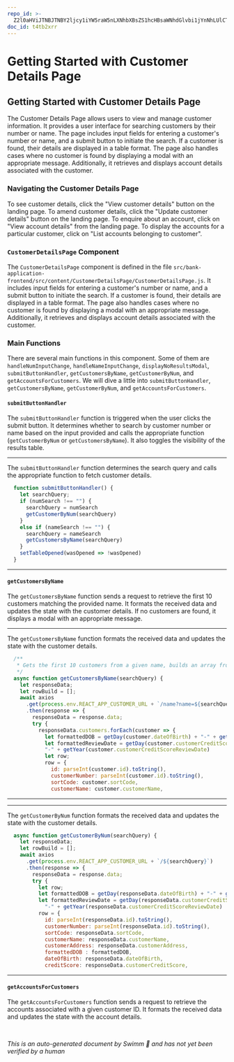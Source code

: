 ```yaml
---
repo_id: >-
  Z2l0aHViJTNBJTNBY2ljcy1iYW5raW5nLXNhbXBsZS1hcHBsaWNhdGlvbi1jYnNhLUlCTS1EZW1vJTNBJTNBU3dpbW0tRGVtbw==
doc_id: t4tb2xrr
---
```

# Getting Started with Customer Details Page

## Getting Started with Customer Details Page

The Customer Details Page allows users to view and manage customer information. It provides a user interface for searching customers by their number or name. The page includes input fields for entering a customer's number or name, and a submit button to initiate the search. If a customer is found, their details are displayed in a table format. The page also handles cases where no customer is found by displaying a modal with an appropriate message. Additionally, it retrieves and displays account details associated with the customer.

### Navigating the Customer Details Page

To see customer details, click the "View customer details" button on the landing page. To amend customer details, click the "Update customer details" button on the landing page. To enquire about an account, click on "View account details" from the landing page. To display the accounts for a particular customer, click on "List accounts belonging to customer".

### <SwmToken path="src/bank-application-frontend/src/content/CustomerDetailsPage/CustomerDetailsPage.js" pos="23:2:2" line-data="const CustomerDetailsPage = () =&gt; {">`CustomerDetailsPage`</SwmToken> Component

The <SwmToken path="src/bank-application-frontend/src/content/CustomerDetailsPage/CustomerDetailsPage.js" pos="23:2:2" line-data="const CustomerDetailsPage = () =&gt; {">`CustomerDetailsPage`</SwmToken> component is defined in the file `src/bank-application-frontend/src/content/CustomerDetailsPage/CustomerDetailsPage.js`. It includes input fields for entering a customer's number or name, and a submit button to initiate the search. If a customer is found, their details are displayed in a table format. The page also handles cases where no customer is found by displaying a modal with an appropriate message. Additionally, it retrieves and displays account details associated with the customer.

### Main Functions

There are several main functions in this component. Some of them are <SwmToken path="src/bank-application-frontend/src/content/CustomerDetailsPage/CustomerDetailsPage.js" pos="35:3:3" line-data="  function handleNumInputChange(e) {">`handleNumInputChange`</SwmToken>, <SwmToken path="src/bank-application-frontend/src/content/CustomerDetailsPage/CustomerDetailsPage.js" pos="39:3:3" line-data="  function handleNameInputChange(e) {">`handleNameInputChange`</SwmToken>, <SwmToken path="src/bank-application-frontend/src/content/CustomerDetailsPage/CustomerDetailsPage.js" pos="43:3:3" line-data="  function displayNoResultsModal() {">`displayNoResultsModal`</SwmToken>, <SwmToken path="src/bank-application-frontend/src/content/CustomerDetailsPage/CustomerDetailsPage.js" pos="47:3:3" line-data="  function submitButtonHandler() {">`submitButtonHandler`</SwmToken>, <SwmToken path="src/bank-application-frontend/src/content/CustomerDetailsPage/CustomerDetailsPage.js" pos="55:1:1" line-data="      getCustomersByName(searchQuery)">`getCustomersByName`</SwmToken>, <SwmToken path="src/bank-application-frontend/src/content/CustomerDetailsPage/CustomerDetailsPage.js" pos="51:1:1" line-data="      getCustomerByNum(searchQuery)">`getCustomerByNum`</SwmToken>, and <SwmToken path="src/bank-application-frontend/src/content/CustomerDetailsPage/CustomerDetailsPage.js" pos="101:1:1" line-data="            getAccountsForCustomers(row.id)">`getAccountsForCustomers`</SwmToken>. We will dive a little into <SwmToken path="src/bank-application-frontend/src/content/CustomerDetailsPage/CustomerDetailsPage.js" pos="47:3:3" line-data="  function submitButtonHandler() {">`submitButtonHandler`</SwmToken>, <SwmToken path="src/bank-application-frontend/src/content/CustomerDetailsPage/CustomerDetailsPage.js" pos="55:1:1" line-data="      getCustomersByName(searchQuery)">`getCustomersByName`</SwmToken>, <SwmToken path="src/bank-application-frontend/src/content/CustomerDetailsPage/CustomerDetailsPage.js" pos="51:1:1" line-data="      getCustomerByNum(searchQuery)">`getCustomerByNum`</SwmToken>, and <SwmToken path="src/bank-application-frontend/src/content/CustomerDetailsPage/CustomerDetailsPage.js" pos="101:1:1" line-data="            getAccountsForCustomers(row.id)">`getAccountsForCustomers`</SwmToken>.

#### <SwmToken path="src/bank-application-frontend/src/content/CustomerDetailsPage/CustomerDetailsPage.js" pos="47:3:3" line-data="  function submitButtonHandler() {">`submitButtonHandler`</SwmToken>

The <SwmToken path="src/bank-application-frontend/src/content/CustomerDetailsPage/CustomerDetailsPage.js" pos="47:3:3" line-data="  function submitButtonHandler() {">`submitButtonHandler`</SwmToken> function is triggered when the user clicks the submit button. It determines whether to search by customer number or name based on the input provided and calls the appropriate function (<SwmToken path="src/bank-application-frontend/src/content/CustomerDetailsPage/CustomerDetailsPage.js" pos="51:1:1" line-data="      getCustomerByNum(searchQuery)">`getCustomerByNum`</SwmToken> or <SwmToken path="src/bank-application-frontend/src/content/CustomerDetailsPage/CustomerDetailsPage.js" pos="55:1:1" line-data="      getCustomersByName(searchQuery)">`getCustomersByName`</SwmToken>). It also toggles the visibility of the results table.

<SwmSnippet path="/src/bank-application-frontend/src/content/CustomerDetailsPage/CustomerDetailsPage.js" line="47">

---

The <SwmToken path="src/bank-application-frontend/src/content/CustomerDetailsPage/CustomerDetailsPage.js" pos="47:3:3" line-data="  function submitButtonHandler() {">`submitButtonHandler`</SwmToken> function determines the search query and calls the appropriate function to fetch customer details.

```javascript
  function submitButtonHandler() {
    let searchQuery;
    if (numSearch !== "") {
      searchQuery = numSearch
      getCustomerByNum(searchQuery)
    }
    else if (nameSearch !== "") {
      searchQuery = nameSearch
      getCustomersByName(searchQuery)
    }
    setTableOpened(wasOpened => !wasOpened)
  }
```

---

</SwmSnippet>

#### <SwmToken path="src/bank-application-frontend/src/content/CustomerDetailsPage/CustomerDetailsPage.js" pos="55:1:1" line-data="      getCustomersByName(searchQuery)">`getCustomersByName`</SwmToken>

The <SwmToken path="src/bank-application-frontend/src/content/CustomerDetailsPage/CustomerDetailsPage.js" pos="55:1:1" line-data="      getCustomersByName(searchQuery)">`getCustomersByName`</SwmToken> function sends a request to retrieve the first 10 customers matching the provided name. It formats the received data and updates the state with the customer details. If no customers are found, it displays a modal with an appropriate message.

<SwmSnippet path="/src/bank-application-frontend/src/content/CustomerDetailsPage/CustomerDetailsPage.js" line="72">

---

The <SwmToken path="src/bank-application-frontend/src/content/CustomerDetailsPage/CustomerDetailsPage.js" pos="75:5:5" line-data="  async function getCustomersByName(searchQuery) {">`getCustomersByName`</SwmToken> function formats the received data and updates the state with the customer details.

```javascript
  /**
   * Gets the first 10 customers from a given name, builds an array from the response and sets customerDetailsRows' state to this array
   */
  async function getCustomersByName(searchQuery) {
    let responseData;
    let rowBuild = [];
    await axios
      .get(process.env.REACT_APP_CUSTOMER_URL + `/name?name=${searchQuery}&limit=10`)
      .then(response => {
        responseData = response.data;
        try {
          responseData.customers.forEach(customer => {
            let formattedDOB = getDay(customer.dateOfBirth) + "-" + getMonth(customer.dateOfBirth) + "-" + getYear(customer.dateOfBirth)
            let formattedReviewDate = getDay(customer.customerCreditScoreReviewDate) + "-" + getMonth(customer.customerCreditScoreReviewDate) +
            "-" + getYear(customer.customerCreditScoreReviewDate)
            let row;
            row = {
              id: parseInt(customer.id).toString(),
              customerNumber: parseInt(customer.id).toString(),
              sortCode: customer.sortCode,
              customerName: customer.customerName,
```

---

</SwmSnippet>

<SwmSnippet path="/src/bank-application-frontend/src/content/CustomerDetailsPage/CustomerDetailsPage.js" line="119">

---

The <SwmToken path="src/bank-application-frontend/src/content/CustomerDetailsPage/CustomerDetailsPage.js" pos="119:5:5" line-data="  async function getCustomerByNum(searchQuery) {">`getCustomerByNum`</SwmToken> function formats the received data and updates the state with the customer details.

```javascript
  async function getCustomerByNum(searchQuery) {
    let responseData;
    let rowBuild = [];
    await axios
      .get(process.env.REACT_APP_CUSTOMER_URL + `/${searchQuery}`)
      .then(response => {
        responseData = response.data;
        try {
          let row;
          let formattedDOB = getDay(responseData.dateOfBirth) + "-" + getMonth(responseData.dateOfBirth) + "-" + getYear(responseData.dateOfBirth)
          let formattedReviewDate = getDay(responseData.customerCreditScoreReviewDate) + "-" + getMonth(responseData.customerCreditScoreReviewDate) +
            "-" + getYear(responseData.customerCreditScoreReviewDate)
          row = {
            id: parseInt(responseData.id).toString(),
            customerNumber: parseInt(responseData.id).toString(),
            sortCode: responseData.sortCode,
            customerName: responseData.customerName,
            customerAddress: responseData.customerAddress,
            formattedDOB : formattedDOB,
            dateOfBirth: responseData.dateOfBirth,
            creditScore: responseData.customerCreditScore,
```

---

</SwmSnippet>

#### <SwmToken path="src/bank-application-frontend/src/content/CustomerDetailsPage/CustomerDetailsPage.js" pos="101:1:1" line-data="            getAccountsForCustomers(row.id)">`getAccountsForCustomers`</SwmToken>

The <SwmToken path="src/bank-application-frontend/src/content/CustomerDetailsPage/CustomerDetailsPage.js" pos="101:1:1" line-data="            getAccountsForCustomers(row.id)">`getAccountsForCustomers`</SwmToken> function sends a request to retrieve the accounts associated with a given customer ID. It formats the received data and updates the state with the account details.

&nbsp;

*This is an auto-generated document by Swimm 🌊 and has not yet been verified by a human*

<SwmMeta version="3.0.0" repo-id="Z2l0aHViJTNBJTNBY2ljcy1iYW5raW5nLXNhbXBsZS1hcHBsaWNhdGlvbi1jYnNhLUlCTS1EZW1vJTNBJTNBU3dpbW0tRGVtbw==" repo-name="cics-banking-sample-application-cbsa-IBM-Demo"></SwmMeta>
